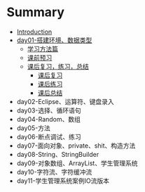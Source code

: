 # Summary

* [Introduction](README.md)
* [day01-搭建环境、数据类型](day01da-jian-huan-jing-3001-shu-ju-lei-xing.md)
  * [学习方法篇](xue-xi-fang-fa-pian.md)
  * [课前预习](ke-qian-yu-xi.md)
  * [课后复习，练习，总结](ke-hou-fu-xi-ff0c-lian-xi-ff0c-zong-jie.md)
    * [课后复习](ke-hou-fu-xi-ff0c-lian-xi-ff0c-zong-jie/ke-hou-fu-xi.md)
    * [课后练习](ke-hou-fu-xi-ff0c-lian-xi-ff0c-zong-jie/ke-hou-lian-xi.md)
    * [课后总结](ke-hou-fu-xi-ff0c-lian-xi-ff0c-zong-jie/ke-hou-zong-jie.md)
* day02-Eclipse、运算符、键盘录入
* day03-选择、循环语句
* day04-Random、数组
* day05-方法
* day06-断点调试、练习
* day07-面向对象、private、shit、构造方法
* day08-String、StringBuilder
* day09-对象数组、ArrayList、学生管理系统
* day10-字符流、字符缓冲流
* day11-学生管理系统案例IO流版本

